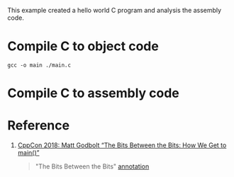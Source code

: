 This example created a hello world C program and analysis the assembly code.


# Compile C to object code

`gcc -o main ./main.c`


# Compile C to assembly code


# Reference

1. [CppCon 2018: Matt Godbolt “The Bits Between the Bits: How We Get to main()”](https://www.youtube.com/watch?v=dOfucXtyEsU)

    > "The Bits Between the Bits" [annotation](./The-Bits-Between-the-Bits-annotation.md)
